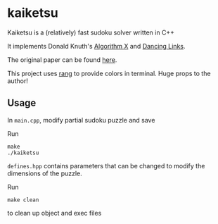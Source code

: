 # kaiketsu

Kaiketsu is a (relatively) fast sudoku solver written in C++

It implements Donald Knuth's [Algorithm X](https://en.wikipedia.org/wiki/Knuth%27s_Algorithm_X "algo x")
and [Dancing Links](https://en.wikipedia.org/wiki/Dancing_Links "dancing links").

The original paper can be found [here](https://arxiv.org/abs/cs/0011047 "dlx paper").

This project uses [rang](https://github.com/agauniyal/rang, "rang") to provide colors in terminal.
Huge props to the author!

## Usage

In `main.cpp`, modify partial sudoku puzzle and save

Run
```
make
./kaiketsu
```

`defines.hpp` contains parameters that can be changed to modify the dimensions of the puzzle.

Run
```
make clean
```
to clean up object and exec files